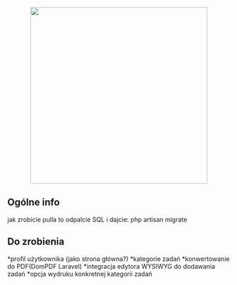 <p align="center"><a href="https://laravel.com" target="_blank"><img src="https://raw.githubusercontent.com/laravel/art/master/logo-lockup/5%20SVG/2%20CMYK/1%20Full%20Color/laravel-logolockup-cmyk-red.svg" width="400"></a></p>

## Ogólne info

jak zrobicie pulla to odpalcie SQL i dajcie: 
php artisan migrate

## Do zrobienia
*profil użytkownika (jako strona główna?)
*kategorie zadań
*konwertowanie do PDF(DomPDF Laravel)
*integracja edytora WYSIWYG do dodawania zadań
*opcja wydruku konkretnej kategorii zadań
